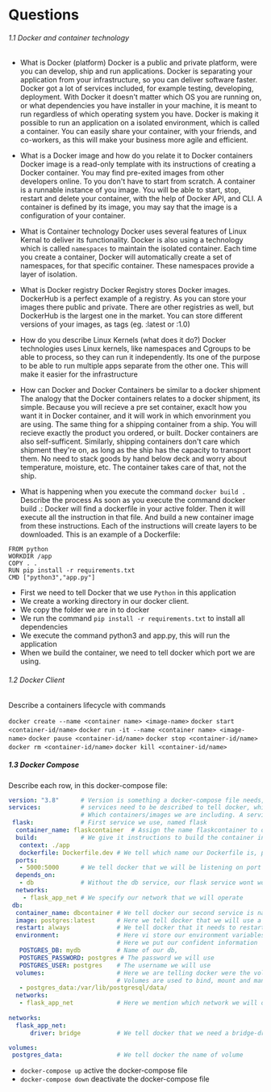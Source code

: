 # Questions

###### 1.1 Docker and container technology
- What is Docker (platform)
Docker is a public and private platform, were you can develop, ship and run applications. Docker is separating your application from your infrastructure,
so you can deliver software faster. Docker got a lot of services included, for example testing, developing, deployment.
With Docker it doesn't matter which OS you are running on, or what dependencies you have installer in your machine, it is meant
to run regardless of which operating system you have.
Docker is making it possible to run an application on a isolated environment, which is called a container. You can easily share your container,
with your friends, and co-workers, as this will make your business more agile and efficient.

- What is a Docker image and how do you relate it to Docker containers
Docker image is a read-only template with its instructions of creating a Docker container. You may find pre-exited images from other developers online.
To you don't have to start from scratch.
A container is a runnable instance of you image. You will be able to start, stop, restart and delete your container, with the help of 
Docker API, and CLI.
A container is defined by its image, you may say that the image is a configuration of your container.

- What is Container technology
Docker uses several features of Linux Kernal to deliver its functionality. Docker is also using a technology which is called `namespaces`
to maintain the isolated container. Each time you create a container, Docker will automatically create a set of namespaces, for that specific container.
These namespaces provide a layer of isolation.

- What is Docker registry
Docker Registry stores Docker images. DockerHub is a perfect example of a registry. As you can store your images there public and private.
There are other registries as well, but DockerHub is the largest one in the market.
You can store different versions of your images, as tags (eg. :latest or :1.0)

- How do you describe Linux Kernels (what does it do?)
Docker technologies uses Linux kernels, like namespaces and Cgroups to be able to process, so they can run it independently.
Its one of the purpose to be able to run multiple apps separate from the other one. This will make it easier for the infrastructure

- How can Docker and Docker Containers be similar to a docker shipment
The analogy that the Docker containers relates to a docker shipment, its simple. Because you will recieve a pre set container, exaclt how you 
want it in Docker container, and it will work in which envorinment you are using. The same thing for a shipping container from a ship.
You will recieve exactly the product you ordered, or built.
Docker containers are also self-sufficent. Similarly, shipping containers don't care which shipment they're on, as long as 
the ship has the capacity to transport them. No need to stack goods by hand below deck and worry about temperature, 
moisture, etc. The container takes care of that, not the ship.

- What is happening when you execute the command `docker build .` Describe the process
As soon as you execute the command docker build .:
Docker will find a dockerfile in your active folder. Then it will execute all the instruction in that file. And build a new container image from these instructions.
Each of the instructions will create layers to be downloaded. 
This is an example of a Dockerfile:
```
FROM python
WORKDIR /app
COPY . .
RUN pip install -r requirements.txt
CMD ["python3","app.py"]
```
- First we need to tell Docker that we use `Python` in this application
- We create a working directory in our docker client.
- We copy the folder we are in to docker
- We run the command `pip install -r requirements.txt` to install all dependencies
- We execute the command python3 and app.py, this will run the application
- When we build the container, we need to tell docker which port we are using.

###### 1.2 Docker Client
Describe a containers lifecycle with commands

`docker create --name <container name> <image-name>`
`docker start <container-id/name>`
`docker run -it --name <container name> <image-name>`
`docker pause <container-id/name>`
`docker stop <container-id/name>`
`docker rm <container-id/name>`
`docker kill <container-id/name>`


##### 1.3 Docker Compose

Describe each row, in this docker-compose file:
```yaml
version: "3.8"      # Version is something a docker-compose file needs, to seperate each versions, the latest version is 3.x
services:           # services need to be described to tell docker, which services that we need to include.
                    # Which containers/images we are including. A service needs to be based on an image.
 flask:             # First service we use, named flask
  container_name: flaskcontainer  # Assign the name flaskcontainer to our service
  build:            # We give it instructions to build the container in path:"./app"
   context: ./app
   dockerfile: Dockerfile.dev # We tell which name our Dockerfile is, per default the file is named: Dockerfile
  ports:
   - 5000:5000      # We tell docker that we will be listening on port 5000 from both our localhost and docker
  depends_on: 
   - db             # Without the db service, our flask service wont work
  networks:
    - flask_app_net # We specify our network that we will operate 
 db:
  container_name: dbcontainer # We tell docker our second service is named dbcontainer
  image: postgres:latest      # Here we tell docker that we will use a pre exiting image from psotgres with tag :latest
  restart: always             # We tell docker that it needs to restart if any errors occurs
  environment:                # Here vi store our environment variables, this will be for security resons, so we dont store it in a public file.
                              # Here we put our confident information
   POSTGRES_DB: mydb          # Name of our db, 
   POSTGRES_PASSWORD: postgres # The password we will use
   POSTGRES_USER: postgres    # The username we will use
  volumes:                    # Here we are telling docker were the volume (postgresdata should be stored on docker)
                              # Volumes are used to bind, mount and manage data in Docker containers, we use it to perist or share data between containers.
   - postgres_data:/var/lib/postgresql/data/
  networks:
   - flask_app_net            # Here we mention which network we will operate in
       
networks:                     
  flask_app_net:
      driver: bridge          # We tell docker that we need a bridge-driver as a network

volumes:        
 postgres_data:               # We tell docker the name of volume

```

- `docker-compose up`     active the docker-compose file
- `docker-compose down`   deactivate the docker-compose file